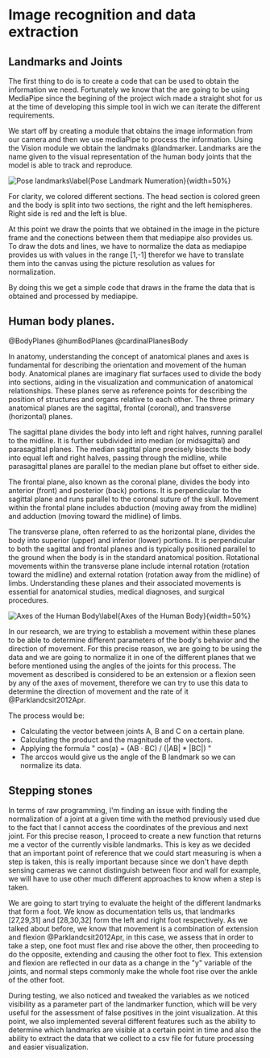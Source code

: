 # Image recognition and data extraction

## Landmarks and Joints
The first thing to do is to create a code that can be used to obtain the information we need. Fortunately we know that the are going to be using MediaPipe since the begining of the project wich made a straight shot for us at the time of developing this simple tool in wich we can iterate the different requirements.

We start off by creating a module that obtains the image information from our camera and then we use mediaPipe to process the information. Using the Vision module we obtain the landmaks @landmarker. Landmarks are the name given to the visual representation of the human body joints that the model is able to track and reproduce.

![Pose landmarks\label{Pose Landmark Numeration}](pose_landmarks_index.png){width=50%}

For clarity, we colored different sections. The head section is colored green and the body is split into two sections, the right and the left hemispheres. Right side is red and the left is blue.

At this point we draw the points that we obtained in the image in the picture frame and the conections between them that mediapipe also provides us. To draw the dots and lines, we have to normalize the data as mediapipe provides us with values in the range [1,-1] therefor we have to translate them into the canvas using the picture resolution as values for normalization.

By doing this we get a simple code that draws in the frame the data that is obtained and processed by mediapipe.

## Human body planes.

@BodyPlanes @humBodPlanes @cardinalPlanesBody

In anatomy, understanding the concept of anatomical planes and axes is fundamental for describing the orientation and movement of the human body. Anatomical planes are imaginary flat surfaces used to divide the body into sections, aiding in the visualization and communication of anatomical relationships. These planes serve as reference points for describing the position of structures and organs relative to each other. The three primary anatomical planes are the sagittal, frontal (coronal), and transverse (horizontal) planes.

The sagittal plane divides the body into left and right halves, running parallel to the midline. It is further subdivided into median (or midsagittal) and parasagittal planes. The median sagittal plane precisely bisects the body into equal left and right halves, passing through the midline, while parasagittal planes are parallel to the median plane but offset to either side.

The frontal plane, also known as the coronal plane, divides the body into anterior (front) and posterior (back) portions. It is perpendicular to the sagittal plane and runs parallel to the coronal suture of the skull. Movement within the frontal plane includes abduction (moving away from the midline) and adduction (moving toward the midline) of limbs.

The transverse plane, often referred to as the horizontal plane, divides the body into superior (upper) and inferior (lower) portions. It is perpendicular to both the sagittal and frontal planes and is typically positioned parallel to the ground when the body is in the standard anatomical position. Rotational movements within the transverse plane include internal rotation (rotation toward the midline) and external rotation (rotation away from the midline) of limbs. Understanding these planes and their associated movements is essential for anatomical studies, medical diagnoses, and surgical procedures.

![Axes of the Human Body\label{Axes of the Human Body}](humanBodyPlanes.jpg){width=50%}

In our research, we are trying to establish a movement within these planes to be able to determine different parameters of the body's behavior and the direction of movement. For this precise reason, we are going to be using the data and we are going to normalize it in one of the different planes that we before mentioned using the angles of the joints for this process. The movement as described is considered to be an extension or a flexion seen by any of the axes of movement, therefore we can try to use this data to determine the direction of movement and the rate of it @Parklandcsit2012Apr. 

The process would be:

- Calculating the vector between joints A, B and C on a certain plane. 
- Calculating the product and the magnitude of the vectors.
- Applying the formula " cos(a) = (AB · BC) / (|AB| * |BC|) "
- The arccos would give us the angle of the B landmark so we can normalize its data.

## Stepping stones

In terms of raw programming, I'm finding an issue with finding the normalization of a joint at a given time with the method previously used due to the fact that I cannot access the coordinates of the previous and next joint. For this precise reason, I proceed to create a new function that returns me a vector of the currently visible landmarks.
This is key as we decided that an important point of reference that we could start measuring is when a step is taken, this is really important because since we don't have depth sensing cameras we cannot distinguish between floor and wall for example, we will have to use other much different approaches to know when a step is taken.

We are going to start trying to evaluate the height of the different landmarks that form a foot. We know as documentation tells us, that landmarks [27,29,31] and [28,30,32] form the left and right foot respectively. As we talked about before, we know that movement is a combination of extension and flexion @Parklandcsit2012Apr, in this case, we assess that in order to take a step, one foot must flex and rise above the other, then proceeding to do the opposite, extending and causing the other foot to flex. This extension and flexion are reflected in our data as a change in the "y" variable of the joints, and normal steps commonly make the whole foot rise over the ankle of the other foot.

During testing, we also noticed and tweaked the variables as we noticed visibility as a parameter part of the landmarker function, which will be very useful for the assessment of false positives in the joint visualization. At this point, we also implemented several different features such as the ability to determine which landmarks are visible at a certain point in time and also the ability to extract the data that we collect to a csv file for future processing and easier visualization.
